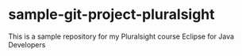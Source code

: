 # sample-git-project-pluralsight
This is a sample repository for my Pluralsight course Eclipse for Java Developers
